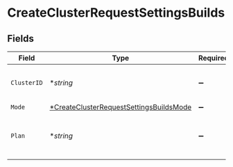# CreateClusterRequestSettingsBuilds


## Fields

| Field                                                                                                    | Type                                                                                                     | Required                                                                                                 | Description                                                                                              | Example                                                                                                  |
| -------------------------------------------------------------------------------------------------------- | -------------------------------------------------------------------------------------------------------- | -------------------------------------------------------------------------------------------------------- | -------------------------------------------------------------------------------------------------------- | -------------------------------------------------------------------------------------------------------- |
| `ClusterID`                                                                                              | **string*                                                                                                | :heavy_minus_sign:                                                                                       | Cluster to use for scheduling builds                                                                     | build-cluster                                                                                            |
| `Mode`                                                                                                   | [*CreateClusterRequestSettingsBuildsMode](../../models/shared/createclusterrequestsettingsbuildsmode.md) | :heavy_minus_sign:                                                                                       | N/A                                                                                                      |                                                                                                          |
| `Plan`                                                                                                   | **string*                                                                                                | :heavy_minus_sign:                                                                                       | Plan to use for builds if they are run on the cluster                                                    | nf-compute-200                                                                                           |